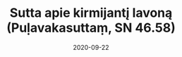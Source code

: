 ---
layout: page
title: 'Sutta apie kirmijantį lavoną (Puḷavakasuttaṃ, SN 46.58)'
category: susijusios suttos
index: Meditacija
sortIndex: 46058
date: 2020-09-22
tags: Meditacija
suttacentral: sn46.58
---